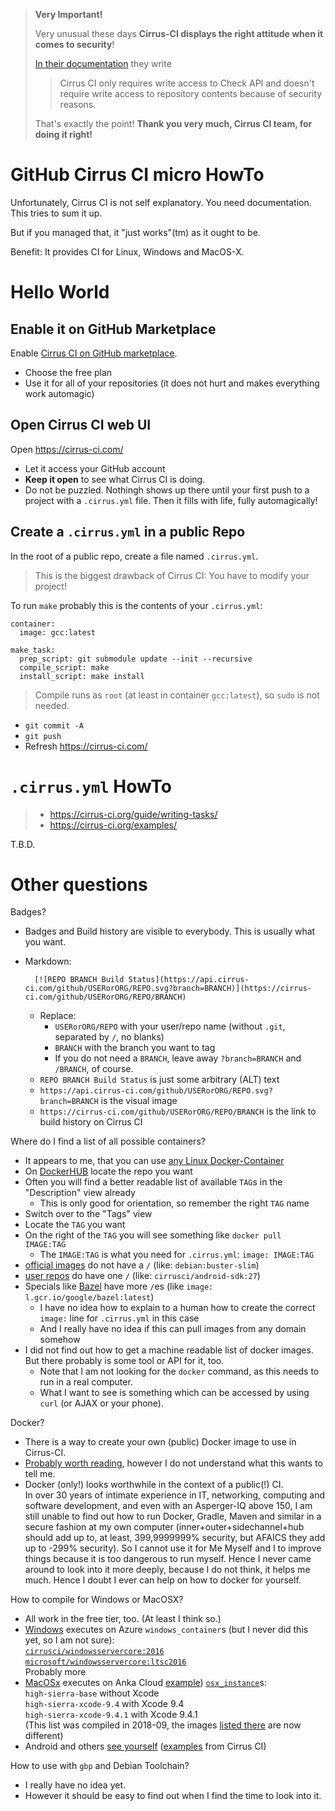 > **Very Important!**
>
> Very unusual these days **Cirrus-CI displays the right attitude when it comes to security**!
>
> [In their documentation](https://cirrus-ci.org/examples/#release-assets) they write
>
> > Cirrus CI only requires write access to Check API and doesn't require write access to repository contents because of security reasons.
>
> That's exactly the point!  **Thank you very much, Cirrus CI team, for doing it right!**

# GitHub Cirrus CI micro HowTo

Unfortunately, Cirrus CI is not self explanatory.  You need documentation.  This tries to sum it up.

But if you managed that, it "just works"(tm) as it ought to be.

Benefit: It provides CI for Linux, Windows and MacOS-X.


# Hello World

## Enable it on GitHub Marketplace

Enable [Cirrus CI on GitHub marketplace](https://github.com/marketplace/cirrus-ci).
- Choose the free plan
- Use it for all of your repositories (it does not hurt and makes everything work automagic)

## Open Cirrus CI web UI

Open https://cirrus-ci.com/
- Let it access your GitHub account
- **Keep it open** to see what Cirrus CI is doing.
- Do not be puzzled.  Nothingh shows up there until your first push to a project with a `.cirrus.yml` file.  Then it fills with life, fully automagically!

## Create a `.cirrus.yml` in a public Repo

In the root of a public repo, create a file named `.cirrus.yml`.

> This is the biggest drawback of Cirrus CI:  You have to modify your project!

To run `make` probably this is the contents of your `.cirrus.yml`:

```
container:
  image: gcc:latest

make_task:
  prep_script: git submodule update --init --recursive
  compile_script: make
  install_script: make install
```

> Compile runs as `root` (at least in container `gcc:latest`), so `sudo` is not needed.

- `git commit -A`
- `git push`
- Refresh https://cirrus-ci.com/


# `.cirrus.yml` HowTo

> - https://cirrus-ci.org/guide/writing-tasks/
> - https://cirrus-ci.org/examples/

T.B.D.

# Other questions

Badges?

- Badges and Build history are visible to everybody.  This is usually what you want.
- Markdown:

        [![REPO BRANCH Build Status](https://api.cirrus-ci.com/github/USERorORG/REPO.svg?branch=BRANCH)](https://cirrus-ci.com/github/USERorORG/REPO/BRANCH)
    
  - Replace:
    - `USERorORG/REPO` with your user/repo name (without `.git`, separated by `/`, no blanks)
    - `BRANCH` with the branch you want to tag
    - If you do not need a `BRANCH`, leave away `?branch=BRANCH` and `/BRANCH`, of course.
  - `REPO BRANCH Build Status` is just some arbitrary (ALT) text
  - `https://api.cirrus-ci.com/github/USERorORG/REPO.svg?branch=BRANCH` is the visual image
  - `https://cirrus-ci.com/github/USERorORG/REPO/BRANCH` is the link to build history on Cirrus CI

Where do I find a list of all possible containers?

- It appears to me, that you can use [any Linux Docker-Container](https://hub.docker.com/explore/)
- On [DockerHUB](https://hub.docker.com/explore/) locate the repo you want
- Often you will find a better readable list of available `TAG`s in the "Description" view already
  - This is only good for orientation, so remember the right `TAG` name
- Switch over to the "Tags" view
- Locate the `TAG` you want
- On the right of the `TAG` you will see something like `docker pull IMAGE:TAG`
  - The `IMAGE:TAG` is what you need for `.cirrus.yml`: `image: IMAGE:TAG`
- [official images](https://github.com/docker-library/official-images) do not have a `/` (like: `debian:buster-slim`)
- [user repos](https://docs.docker.com/docker-hub/repos/) do have one `/` (like: `cirrusci/android-sdk:27`)
- Specials like [Bazel](https://cirrus-ci.org/examples/#bazel) have more `/`es (like `image: l.gcr.io/google/bazel:latest`)
  - I have no idea how to explain to a human how to create the correct `image:` line for `.cirrus.yml` in this case
  - And I really have no idea if this can pull images from any domain somehow
- I did not find out how to get a machine readable list of docker images.  But there probably is some tool or API for it, too.
  - Note that I am not looking for the `docker` command, as this needs to run in a real computer.
  - What I want to see is something which can be accessed by using `curl` (or AJAX or your phone).

Docker?

- There is a way to create your own (public) Docker image to use in Cirrus-CI.
- [Probably worth reading](https://cirrus-ci.org/guide/docker-builder/), however I do not understand what this wants to tell me.
- Docker (only!) looks worthwhile in the context of a public(!) CI.  
  In over 30 years of intimate experience in IT, networking, computing and software development, and even with an Asperger-IQ above 150, I am still unable to find out how to run Docker, Gradle, Maven and similar in a secure fashion at my own computer (inner+outer+sidechannel+hub should add up to, at least, 399,9999999% security, but AFAICS they add up to -299% security).  So I cannot use it for Me Myself and I to improve things because it is too dangerous to run myself.  Hence I never came around to look into it more deeply, because I do not think, it helps me much.  Hence I doubt I ever can help on how to docker for yourself.

How to compile for Windows or MacOSX?

- All work in the free tier, too.  (At least I think so.)
- [Windows](https://cirrus-ci.org/guide/windows/) executes on Azure `windows_container`s (but I never did this yet, so I am not sure):  
  [`cirrusci/windowsservercore:2016`](https://hub.docker.com/r/cirrusci/windowsservercore/tags/)  
  [`microsoft/windowsservercore:ltsc2016`](https://hub.docker.com/r/microsoft/windowsservercore/tags/)  
  Probably more
- [MacOSx](https://cirrus-ci.org/guide/macOS/) executes on Anka Cloud [example](https://github.com/hilbix/macshim/blob/dev/.cirrus.yml)) [`osx_instance`](https://github.com/cirruslabs/osx-images)s:  
  `high-sierra-base` without Xcode  
  `high-sierra-xcode-9.4` with Xcode 9.4  
  `high-sierra-xcode-9.4.1` with Xcode 9.4.1  
  (This list was compiled in 2018-09, the images [listed there](https://github.com/cirruslabs/osx-images) are now different)
- Android and others [see yourself](https://hub.docker.com/u/cirrusci/) ([examples](https://cirrus-ci.org/examples/) from Cirrus CI)

How to use with `gbp` and Debian Toolchain?

- I really have no idea yet.
- However it should be easy to find out when I find the time to look into it.
